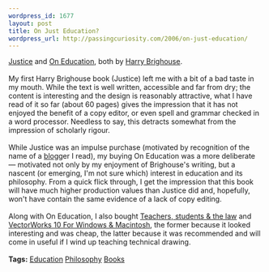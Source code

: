 ```yaml
--- 
wordpress_id: 1677
layout: post
title: On Just Education?
wordpress_url: http://passingcuriosity.com/2006/on-just-education/
---
```

<a class="title" href="http://isbn.nu/0745625967">Justice</a> and <a class="title"  href="http://isbn.nu/0415327903">On Education</a>, both by <a href="http://philosophy.wisc.edu/brighouse.htm">Harry Brighouse</a>.<br /><br />My first Harry Brighouse book (<span class="title">Justice</span>) left me with a bit of a bad taste in my mouth. While the text is well written, accessible and far from dry; the content is interesting and the design is reasonably attractive, what I have read of it so far (about 60 pages) gives the impression that it has not enjoyed the benefit of a copy editor, or even spell and grammar checked in a word processor. Needless to say, this detracts somewhat from the impression of scholarly rigour.<br /><br />While <span class="title">Justice</span> was an impulse purchase (motivated by recognition of the name of a <a href="http://www.crookedtimber.org/author/harry/">blog</a>ger I read), my buying <span class="title">On Education</span> was a more deliberate &mdash; motivated not only by my enjoyment of Brighouse's writing, but a nascent (or emerging, I'm not sure which) interest in education and its philosophy. From a quick flick through, I get the impression that this book will have much higher production values than <span class="title">Justice</span> did and, hopefully, won't have contain the same evidence of a lack of copy editing.<br /><br />Along with <span class="title">On Education</span>, I also bought <a class="title" href="http://isbn.nu/1876045345">Teachers, students & the law</a> and <a class="title" href="http://isbn.nu/0321159446">VectorWorks 10 For Windows & Macintosh</a>, the former because it looked interesting and was cheap, the latter because it was recommended and will come in useful if I wind up teaching technical drawing.<br /><br /><span class="tags"><strong>Tags:</strong> <a rel="tag" href="http:/del.icio.us/thsutton/logic">Education</a> <a rel="tag" href="http:/del.icio.us/thsutton/philosophy">Philosophy</a> <a rel="tag" href="http:/del.icio.us/thsutton/books">Books</a></span>
